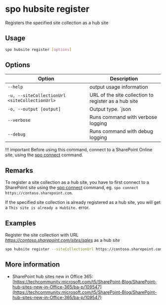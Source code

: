 # spo hubsite register

Registers the specified site collection as a hub site

## Usage

```sh
spo hubsite register [options]
```

## Options

Option|Description
------|-----------
`--help`|output usage information
`-u, --siteCollectionUrl <siteCollectionUrl>`|URL of the site collection to register as a hub site
`-o, --output [output]`|Output type. `json|text`. Default `text`
`--verbose`|Runs command with verbose logging
`--debug`|Runs command with debug logging

!!! important
    Before using this command, connect to a SharePoint Online site, using the [spo connect](../connect.md) command.

## Remarks

To register a site collection as a hub site, you have to first connect to a SharePoint site using the [spo connect](../connect.md) command, eg. `spo connect https://contoso.sharepoint.com`.

If the specified site collection is already registered as a hub site, you will get a `This site is already a HubSite.` error.

## Examples

Register the site collection with URL _https://contoso.sharepoint.com/sites/sales_ as a hub site

```sh
spo hubsite register --siteCollectionUrl https://contoso.sharepoint.com/sites/sales
```

## More information

- SharePoint hub sites new in Office 365: [https://techcommunity.microsoft.com/t5/SharePoint-Blog/SharePoint-hub-sites-new-in-Office-365/ba-p/109547](https://techcommunity.microsoft.com/t5/SharePoint-Blog/SharePoint-hub-sites-new-in-Office-365/ba-p/109547)